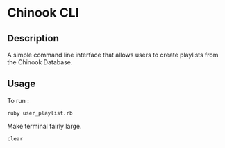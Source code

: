 # Chinook CLI

## Description

A simple command line interface that allows users to create playlists from the Chinook Database.

## Usage

To run :

```
ruby user_playlist.rb
```
Make terminal fairly large. 

```
clear
```
